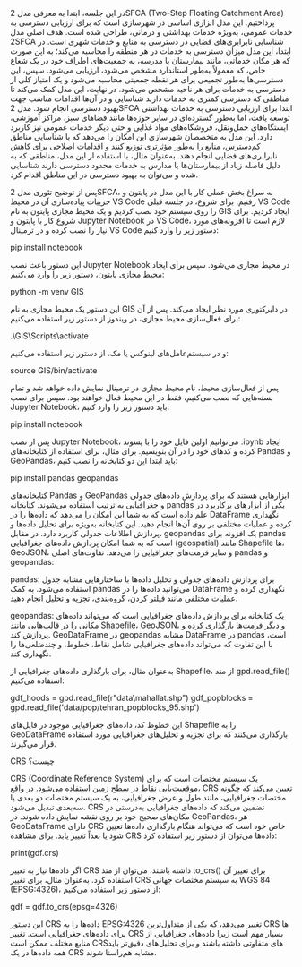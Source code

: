 در این جلسه، ابتدا به معرفی مدل 2SFCA (Two-Step Floating Catchment Area) پرداختیم. این مدل ابزاری اساسی در شهرسازی است که برای ارزیابی دسترسی به خدمات عمومی، به‌ویژه خدمات بهداشتی و درمانی، طراحی شده است. هدف اصلی مدل 2SFCA شناسایی نابرابری‌های فضایی در دسترسی به منابع و خدمات شهری است. در ابتدا، این مدل میزان دسترسی به خدمات در هر منطقه را محاسبه می‌کند؛ به این صورت که هر مکان خدماتی، مانند بیمارستان یا مدرسه، به جمعیت‌های اطراف خود در یک شعاع خاص، که معمولاً به‌طور استاندارد مشخص می‌شود، ارزیابی می‌شود. سپس، این دسترسی‌ها به‌طور تجمیعی برای هر نقطه جمعیتی محاسبه می‌شود و یک امتیاز کلی از دسترسی به خدمات برای هر ناحیه مشخص می‌شود. در نهایت، این مدل کمک می‌کند تا مناطقی که دسترسی کمتری به خدمات دارند شناسایی و در آن‌ها اقدامات مناسب جهت بهبود دسترسی انجام شود. مدل 2SFCA ابتدا برای ارزیابی دسترسی به خدمات بهداشتی توسعه یافت، اما به‌طور گسترده‌ای در سایر حوزه‌ها مانند فضاهای سبز، مراکز آموزشی، ایستگاه‌های حمل‌ونقل، فروشگاه‌های مواد غذایی و حتی دیگر خدمات عمومی نیز کاربرد دارد. این مدل به متخصصان شهرسازی این امکان را می‌دهد که با شناسایی مناطق کم‌دسترس، منابع را به‌طور مؤثرتری توزیع کنند و اقدامات اصلاحی برای کاهش نابرابری‌های فضایی انجام دهند. به‌عنوان مثال، با استفاده از این مدل، مناطقی که به دلیل فاصله زیاد از بیمارستان‌ها یا مدارس به خدمات محدود دسترسی دارند شناسایی شده و می‌توان به بهبود دسترسی در این مناطق اقدام کرد.

پس از توضیح تئوری مدل 2SFCA، به سراغ بخش عملی کار با این مدل در پایتون و جزییات پیاده‌سازی آن در محیط VS Code رفتیم. برای شروع، در جلسه قبلی VS Code را روی سیستم خود نصب کردیم و یک محیط مجازی پایتون به نام GIS ایجاد کردیم. برای شروع کار با پایتون و Jupyter Notebook در VS Code، لازم است تا افزونه‌های مورد نیاز را نصب کرده و در ترمینال VS Code دستور زیر را وارد کنیم:

pip install notebook


این دستور باعث نصب Jupyter Notebook در محیط مجازی می‌شود. سپس برای ایجاد محیط مجازی پایتون، دستور زیر را وارد می‌کنیم:

python -m venv GIS


این دستور یک محیط مجازی به نام GIS در دایرکتوری مورد نظر ایجاد می‌کند. پس از آن برای فعال‌سازی محیط مجازی، در ویندوز از دستور زیر استفاده می‌کنیم:

.\GIS\Scripts\activate


و در سیستم‌عامل‌های لینوکس یا مک، از دستور زیر استفاده می‌کنیم:

source GIS/bin/activate


پس از فعال‌سازی محیط، نام محیط مجازی در ترمینال نمایش داده خواهد شد و تمام بسته‌هایی که نصب می‌کنیم، فقط در این محیط فعال خواهند بود. سپس برای نصب Jupyter Notebook، باید دستور زیر را وارد کنیم:

pip install notebook


پس از نصب Jupyter Notebook، می‌توانیم اولین فایل خود را با پسوند .ipynb ایجاد کرده و کدهای خود را در آن بنویسیم. برای مثال، برای استفاده از کتابخانه‌های Pandas و GeoPandas، باید ابتدا این دو کتابخانه را نصب کنیم:

pip install pandas geopandas


کتابخانه‌های Pandas و GeoPandas ابزارهایی هستند که برای پردازش داده‌های جدولی و جغرافیایی به ترتیب استفاده می‌شوند. کتابخانه pandas یکی از ابزارهای پرکاربرد در علم داده است که به شما این امکان را می‌دهد که داده‌ها را در DataFrame نگهداری کرده و عملیات مختلفی بر روی آن‌ها انجام دهید. این کتابخانه به‌ویژه برای تحلیل داده‌ها و پردازش اطلاعات جدولی کاربرد دارد. در مقابل، geopandas یک افزونه برای pandas است که به شما امکان پردازش داده‌های جغرافیایی (geospatial) مانند Shapefile ها، GeoJSON، و سایر فرمت‌های جغرافیایی را می‌دهد. تفاوت‌های اصلی pandas و geopandas:

pandas: برای پردازش داده‌های جدولی و تحلیل داده‌ها با ساختارهایی مشابه جدول استفاده می‌شود. به کمک pandas می‌توانید داده‌ها را در DataFrame نگهداری کرده و عملیات مختلفی مانند فیلتر کردن، گروه‌بندی، تجزیه و تحلیل انجام دهید.

geopandas: یک کتابخانه برای پردازش داده‌های جغرافیایی است که می‌تواند داده‌های مکانی را در قالب‌هایی مانند Shapefile، GeoJSON، و دیگر فرمت‌ها بارگذاری کرده و پردازش کند. GeoDataFrame در geopandas مشابه DataFrame در pandas است، با این تفاوت که می‌تواند داده‌های جغرافیایی شامل نقاط، خطوط، و چندضلعی‌ها را نگهداری کند.

به‌عنوان مثال، برای بارگذاری داده‌های جغرافیایی از Shapefile، از متد gpd.read_file() استفاده می‌کنیم:

gdf_hoods = gpd.read_file(r"data\mahallat.shp")
gdf_popblocks = gpd.read_file('data/pop/tehran_popblocks_95.shp')


این خطوط کد، داده‌های جغرافیایی موجود در فایل‌های Shapefile را به GeoDataFrame بارگذاری می‌کنند که برای تجزیه و تحلیل‌های جغرافیایی مورد استفاده قرار می‌گیرند.

CRS چیست؟

CRS (Coordinate Reference System) یک سیستم مختصات است که برای موقعیت‌یابی نقاط در سطح زمین استفاده می‌شود. در واقع، CRS تعیین می‌کند که چگونه مختصات جغرافیایی، مانند طول و عرض جغرافیایی، به یک سیستم مختصات دو بعدی یا سه‌بعدی تبدیل می‌شود. CRS تضمین می‌کند که داده‌های جغرافیایی به‌درستی در مکان‌های صحیح خود بر روی نقشه نمایش داده شوند. در GeoPandas، هر GeoDataFrame دارای CRS خاص خود است که می‌تواند هنگام بارگذاری داده‌ها تعیین شود یا بعداً تغییر یابد. برای مشاهده CRS داده‌ها می‌توان از دستور زیر استفاده کرد:

print(gdf.crs)


اگر داده‌ها نیاز به تغییر CRS داشته باشند، می‌توان از متد to_crs() برای تغییر آن استفاده کرد. به‌عنوان مثال، برای تغییر CRS به سیستم مختصات جهانی WGS 84 (EPSG:4326)، از دستور زیر استفاده می‌کنیم:

gdf = gdf.to_crs(epsg=4326)


این دستور CRS داده‌ها را به EPSG:4326 تغییر می‌دهد، که یکی از متداول‌ترین CRS ها برای داده‌های جغرافیایی است. تغییر CRS بسیار مهم است زیرا داده‌های جغرافیایی از منابع مختلف ممکن است CRS‌های متفاوتی داشته باشند و برای تحلیل‌های دقیق‌تر باید همه داده‌ها در یک CRS مشابه هم‌راستا شوند.

